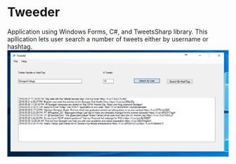 # Tweeder
Application using Windows Forms, C#, and TweetsSharp library. This apllication lets user search a number of tweets either by username or hashtag.
<br>
![ScreenShot](https://raw.githubusercontent.com/CindyLilianaDiaz/Tweeder/master/Screenshots/mainPage.PNG)
